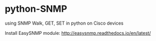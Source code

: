 # python-SNMP
using SNMP Walk, GET, SET in python on Cisco devices

Install EasySNMP module: http://easysnmp.readthedocs.io/en/latest/
